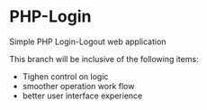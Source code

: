 # PHP-Login
Simple PHP Login-Logout web application

This branch will be inclusive of the following items:
- Tighen control on logic
- smoother operation work flow
- better user interface experience
